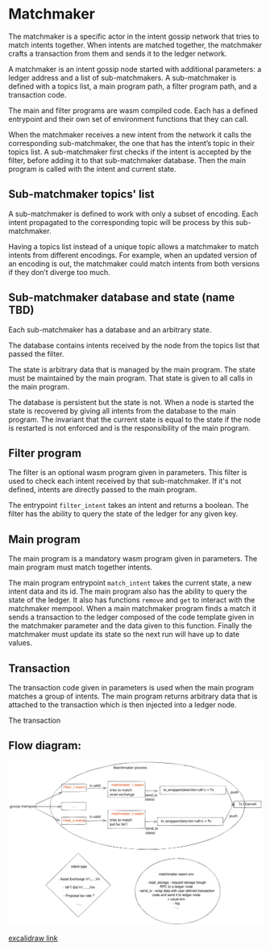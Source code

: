 # Matchmaker

The matchmaker is a specific actor in the intent gossip network that tries to
match intents together. When intents are matched together, the matchmaker crafts
a transaction from them and sends it to the ledger network.

A matchmaker is an intent gossip node started with additional parameters: a
ledger address and a list of sub-matchmakers. A sub-matchmaker is defined with a
topics list, a main program path, a filter program path, and a transaction code.

The main and filter programs are wasm compiled code. Each has a defined
entrypoint and their own set of environment functions that they can call.

When the matchmaker receives a new intent from the network it calls the
corresponding sub-matchmaker, the one that has the intent’s topic in their
topics list. A sub-matchmaker first checks if the intent is accepted by the
filter, before adding it to that sub-matchmaker database. Then the main program
is called with the intent and current state.

## Sub-matchmaker topics' list

A sub-matchmaker is defined to work with only a subset of encoding. Each intent
propagated to the corresponding topic will be process by this sub-matchmaker.

Having a topics list instead of a unique topic allows a matchmaker to match
intents from different encodings. For example, when an updated version of an
encoding is out, the matchmaker could match intents from both versions if they
don’t diverge too much.

## Sub-matchmaker database and state (name TBD)

Each sub-matchmaker has a database and an arbitrary state.

The database contains intents received by the node from the topics list that
passed the filter.

The state is arbitrary data that is managed by the main program. The state
must be maintained by the main program. That state is given to all calls in the
main program.

The database is persistent but the state is not. When a node is started the
state is recovered by giving all intents from the database to the main program.
The invariant that the current state is equal to the state if the node is
restarted is not enforced and is the responsibility of the main program.

## Filter program

The filter is an optional wasm program given in parameters. This filter is used
to check each intent received by that sub-matchmaker. If it's not defined,
intents are directly passed to the main program.

 The entrypoint `filter_intent` takes an intent and returns a boolean. The filter
has the ability to query the state of the ledger for any given key.

## Main program

The main program is a mandatory wasm program given in parameters. The main
program must match together intents.

The main program entrypoint `match_intent` takes the current state, a new intent
data and its id. The main program also has the ability to query the state of the
ledger. It also has functions `remove` and `get` to interact with the matchmaker
mempool. When a main matchmaker program finds a match it sends a transaction to
the ledger composed of the code template given in the matchmaker parameter and
the data given to this function. Finally the matchmaker must update its state so
the next run will have up to date values.

## Transaction

The transaction code given in parameters is used when the main program matches a
group of intents. The main program returns arbitrary data that is attached to
the transaction which is then injected into a ledger node.

The transaction

## Flow diagram:
![matchmaker process](./matchmaker_process.svg "matchmaker process")

[excalidraw link](https://excalidraw.com/#room=92b291c13cfab8fb22a4,OvHfWIrL0jeDzPI-EFZMaw)
